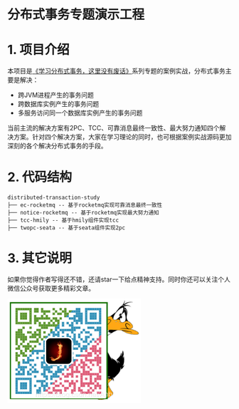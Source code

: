 # 分布式事务专题演示工程

# 1. 项目介绍
本项目是[《学习分布式事务，这里没有废话》](https://mp.weixin.qq.com/s/pzK_Vd7QwEu7oIRPWKrNrw)系列专题的案例实战，分布式事务主要是解决：
* 跨JVM进程产生的事务问题
* 跨数据库实例产生的事务问题
* 多服务访问同一个数据库实例产生的事务问题

当前主流的解决方案有2PC、TCC、可靠消息最终一致性、最大努力通知四个解决方案。针对四个解决方案，大家在学习理论的同时，也可根据案例实战源码更加深刻的各个解决分布式事务的手段。

# 2. 代码结构

```
distributed-transaction-study
├── ec-rocketmq -- 基于rocketmq实现可靠消息最终一致性
├── notice-rocketmq -- 基于rocketmq实现最大努力通知
├── tcc-hmily -- 基于hmily组件实现tcc
├── twopc-seata -- 基于seata组件实现2pc
```

# 3. 其它说明

如果你觉得作者写得还不错，还请star一下给点精神支持。同时你还可以关注个人微信公众号获取更多精彩文章。

![人公众](./个人公众号.png)


